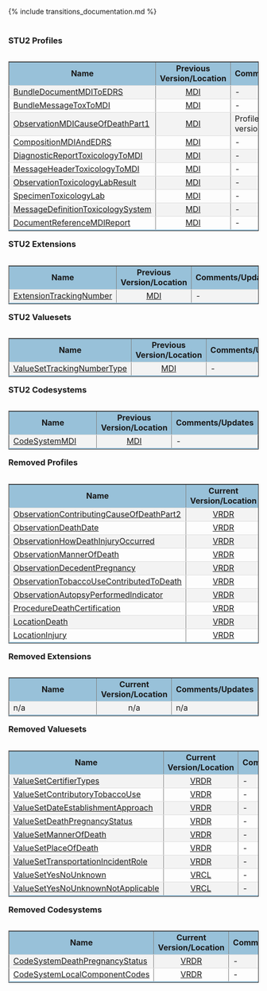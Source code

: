 <style>
    table.style1 { 
        border-collapse: collapse; 
        width: 100%; 
        table-layout: fixed;
    }  
    table.style1 tbody tr {
        border-bottom: 1px solid #dddddd;
    } 
    table.style1 tbody tr:nth-of-type(even) { 
        background-color: #f3f3f3; 
    } 
    table.style1 tbody tr:last-of-type {
        border-bottom: 2px solid #98c1d9;
    }
    table.style1 td:first-of-type {
        text-align: left;
    }
    table.style1 td:nth-of-type(2) {
        text-align: center;
    }
    table.style1 td:nth-of-type(3) {
        text-align: left;
    }
</style>
{% include transitions_documentation.md %}
<br/><br/>

### STU2 Profiles

<table align='left' border='1' class='style1' cellpadding='1' cellspacing='1'>
<tbody>
<tr>
<td style='background-color:#98c1d9; text-align: center; width: 37%;'><b>Name</b></td>
<td style='background-color:#98c1d9; text-align: center; width: 20%;'><b>Previous Version/Location</b></td>
<td style='background-color:#98c1d9; text-align: center;'><b>Comments/Updates</b></td>
</tr>
<tr><td> <a href='StructureDefinition-Bundle-document-mdi-and-edrs.html'>BundleDocumentMDIToEDRS</a> </td><td><a href='https://hl7.org/fhir/us/mdi/STU1.1/StructureDefinition-Bundle-document-mdi-and-edrs.html'>MDI</a> </td><td>-</td></tr>
<tr><td> <a href='StructureDefinition-Bundle-message-tox-to-mdi.html'>BundleMessageToxToMDI</a> </td><td><a href='https://hl7.org/fhir/us/mdi/STU1.1/StructureDefinition-Bundle-message-tox-to-mdi.html'>MDI</a> </td><td>-</td></tr>
<tr><td> <a href='StructureDefinition-Observation-mdi-cause-of-death-part1.html'>ObservationMDICauseOfDeathPart1</a> </td><td><a href='https://hl7.org/fhir/us/mdi/STU1.1/StructureDefinition-Observation-cause-of-death-part1.html'>MDI</a> </td><td>Profile of <a href='https://build.fhir.org/ig/HL7/vrdr/StructureDefinition-vrdr-cause-of-death-part1.html'>VRDR</a> version</td></tr>
<tr><td> <a href='StructureDefinition-Composition-mdi-and-edrs.html'>CompositionMDIAndEDRS</a> </td><td><a href='https://hl7.org/fhir/us/mdi/STU1.1/StructureDefinition-Composition-mdi-and-edrs.html'>MDI</a> </td><td>-</td></tr>
<tr><td> <a href='StructureDefinition-DiagnosticReport-toxicology-to-mdi.html'>DiagnosticReportToxicologyToMDI</a> </td><td><a href='https://hl7.org/fhir/us/mdi/STU1.1/StructureDefinition-DiagnosticReport-toxicology-to-mdi.html'>MDI</a> </td><td>-</td></tr>
<tr><td> <a href='StructureDefinition-MessageHeader-toxicology-to-mdi.html'>MessageHeaderToxicologyToMDI</a> </td><td><a href='https://hl7.org/fhir/us/mdi/STU1.1/StructureDefinition-MessageHeader-toxicology-to-mdi.html'>MDI</a> </td><td>-</td></tr>
<tr><td> <a href='StructureDefinition-Observation-toxicology-lab-result.html'>ObservationToxicologyLabResult</a> </td><td><a href='https://hl7.org/fhir/us/mdi/STU1.1/StructureDefinition-Observation-toxicology-lab-result.html'>MDI</a> </td><td>-</td></tr>
<tr><td> <a href='StructureDefinition-Specimen-toxicology-lab.html'>SpecimenToxicologyLab</a> </td><td><a href='https://hl7.org/fhir/us/mdi/STU1.1/StructureDefinition-Specimen-toxicology-lab.html'>MDI</a> </td><td>-</td></tr>
<tr><td> <a href='MessageDefinition-MessageDefinition-toxicology-system.html'>MessageDefinitionToxicologySystem</a> </td><td><a href='https://hl7.org/fhir/us/mdi/STU1.1/MessageDefinition-MessageDefinition-toxicology-system.html'>MDI</a> </td><td>-</td></tr>
<tr><td> <a href='StructureDefinition-DocumentReference-mdi-report.html'>DocumentReferenceMDIReport</a> </td><td><a href='https://hl7.org/fhir/us/mdi/STU1.1/StructureDefinition-DocumentReference-mdi-report.html'>MDI</a> </td><td>-</td></tr>
</tbody>
</table>


### STU2 Extensions

<table align='left' border='1' class='style1' cellpadding='1' cellspacing='1'>
<tbody>
<tr>
<td style='background-color:#98c1d9; text-align: center; width: 37%;'><b>Name</b></td>
<td style='background-color:#98c1d9; text-align: center; width: 20%;'><b>Previous Version/Location</b></td>
<td style='background-color:#98c1d9; text-align: center;'><b>Comments/Updates</b></td>
</tr>
<tr><td> <a href='StructureDefinition-Extension-tracking-number.html'>ExtensionTrackingNumber</a> </td><td><a href='https://hl7.org/fhir/us/mdi/STU1.1/StructureDefinition-Extension-tracking-number.html'>MDI</a> </td><td>-</td></tr>
</tbody>
</table>


### STU2 Valuesets

<table align='left' border='1' class='style1' cellpadding='1' cellspacing='1'>
<tbody>
<tr>
<td style='background-color:#98c1d9; text-align: center; width: 37%;'><b>Name</b></td>
<td style='background-color:#98c1d9; text-align: center; width: 20%;'><b>Previous Version/Location</b></td>
<td style='background-color:#98c1d9; text-align: center;'><b>Comments/Updates</b></td>
</tr>
<tr><td> <a href='ValueSet-ValueSet-tracking-number-type.html'>ValueSetTrackingNumberType</a> </td><td><a href='https://hl7.org/fhir/us/mdi/STU1.1/ValueSet-ValueSet-tracking-number-type.html'>MDI</a> </td><td>-</td></tr>
</tbody>
</table>


### STU2 Codesystems

<table align='left' border='1' class='style1' cellpadding='1' cellspacing='1'>
<tbody>
<tr>
<td style='background-color:#98c1d9; text-align: center; width: 37%;'><b>Name</b></td>
<td style='background-color:#98c1d9; text-align: center; width: 20%;'><b>Previous Version/Location</b></td>
<td style='background-color:#98c1d9; text-align: center;'><b>Comments/Updates</b></td>
</tr>
<tr><td> <a href='CodeSystem-CodeSystem-vr-codes.html'>CodeSystemMDI</a> </td><td><a href='https://hl7.org/fhir/us/mdi/STU1.1/CodeSystem-CodeSystem-mdi-codes.html'>MDI</a> </td><td>-</td></tr>
</tbody>
</table>


### Removed Profiles

<table align='left' border='1' class='style1' cellpadding='1' cellspacing='1'>
<tbody>
<tr>
<td style='background-color:#98c1d9; text-align: center; width: 37%;'><b>Name</b></td>
<td style='background-color:#98c1d9; text-align: center; width: 20%;'><b>Current Version/Location</b></td>
<td style='background-color:#98c1d9; text-align: center;'><b>Comments/Updates</b></td>
</tr>

<tr><td> <a href='https://hl7.org/fhir/us/mdi/STU1.1/StructureDefinition-Observation-contributing-cause-of-death-part2.html'>ObservationContributingCauseOfDeathPart2</a> </td><td><a href='https://build.fhir.org/ig/HL7/vrdr/StructureDefinition-vrdr-cause-of-death-part2.html'>VRDR</a> </td><td>-</td></tr>
<tr><td> <a href='https://hl7.org/fhir/us/mdi/STU1.1/StructureDefinition-Observation-death-date.html'>ObservationDeathDate</a> </td><td><a href='https://build.fhir.org/ig/HL7/vrdr/StructureDefinition-vrdr-death-date.html'>VRDR</a> </td><td>-</td></tr>
<tr><td> <a href='https://hl7.org/fhir/us/mdi/STU1.1/StructureDefinition-Observation-how-death-injury-occurred.html'>ObservationHowDeathInjuryOccurred</a> </td><td><a href='https://build.fhir.org/ig/HL7/vrdr/StructureDefinition-vrdr-injury-incident.html'>VRDR</a> </td><td>-</td></tr>
<tr><td> <a href='https://hl7.org/fhir/us/mdi/STU1.1/StructureDefinition-Observation-manner-of-death.html'>ObservationMannerOfDeath</a> </td><td><a href='https://build.fhir.org/ig/HL7/vrdr/StructureDefinition-vrdr-manner-of-death.html'>VRDR</a> </td><td>-</td></tr>
<tr><td> <a href='https://hl7.org/fhir/us/mdi/STU1.1/StructureDefinition-Observation-decedent-pregnancy.html'>ObservationDecedentPregnancy</a> </td><td><a href='https://build.fhir.org/ig/HL7/vrdr/StructureDefinition-vrdr-decedent-pregnancy-status.html'>VRDR</a> </td><td>-</td></tr>
<tr><td> <a href='https://hl7.org/fhir/us/mdi/STU1.1/StructureDefinition-Observation-tobacco-use-contributed-to-death.html'>ObservationTobaccoUseContributedToDeath</a> </td><td><a href='https://build.fhir.org/ig/HL7/vrdr/ValueSet-vrdr-contributory-tobacco-use-vs.html'>VRDR</a> </td><td>-</td></tr>
<tr><td> <a href='https://hl7.org/fhir/us/mdi/STU1.1/StructureDefinition-Observation-autopsy-performed-indicator.html'>ObservationAutopsyPerformedIndicator</a> </td><td><a href='https://build.fhir.org/ig/HL7/vrdr/StructureDefinition-vrdr-autopsy-performed-indicator.html'>VRDR</a> </td><td>-</td></tr>
<tr><td> <a href='https://hl7.org/fhir/us/mdi/STU1.1/StructureDefinition-Procedure-death-certification.html'>ProcedureDeathCertification</a> </td><td><a href='https://build.fhir.org/ig/HL7/vrdr/StructureDefinition-vrdr-death-certification.html'>VRDR</a> </td><td>-</td></tr>
<tr><td> <a href='https://hl7.org/fhir/us/mdi/STU1.1/StructureDefinition-Location-death.html'>LocationDeath</a> </td><td><a href='https://build.fhir.org/ig/HL7/vrdr/StructureDefinition-vrdr-death-location.html'>VRDR</a> </td><td>-</td></tr>
<tr><td> <a href='https://hl7.org/fhir/us/mdi/STU1.1/StructureDefinition-Location-injury.html'>LocationInjury</a> </td><td><a href='https://build.fhir.org/ig/HL7/vrdr/StructureDefinition-vrdr-manner-of-death.html'>VRDR</a> </td><td>-</td></tr>
</tbody>
</table>


### Removed Extensions

<table align='left' border='1' class='style1' cellpadding='1' cellspacing='1'>
<tbody>
<tr>
<td style='background-color:#98c1d9; text-align: center; width: 37%;'><b>Name</b></td>
<td style='background-color:#98c1d9; text-align: center; width: 20%;'><b>Current Version/Location</b></td>
<td style='background-color:#98c1d9; text-align: center;'><b>Comments/Updates</b></td>
</tr>
<tr><td> n/a</td><td>n/a</td><td> n/a </td></tr>
</tbody>
</table>


### Removed Valuesets

<table align='left' border='1' class='style1' cellpadding='1' cellspacing='1'>
<tbody>
<tr>
<td style='background-color:#98c1d9; text-align: center; width: 37%;'><b>Name</b></td>
<td style='background-color:#98c1d9; text-align: center; width: 20%;'><b>Current Version/Location</b></td>
<td style='background-color:#98c1d9; text-align: center;'><b>Comments/Updates</b></td>
</tr>
<tr><td> <a href='https://hl7.org/fhir/us/mdi/ValueSet/ValueSet-certifier-types'>ValueSetCertifierTypes</a> </td><td><a href='https://build.fhir.org/ig/HL7/vrdr/ValueSet-vrdr-certifier-types-vs.html'>VRDR</a> </td><td>-</td></tr>
<tr><td> <a href='https://hl7.org/fhir/us/mdi/ValueSet/ValueSet-contributory-tobacco-use'>ValueSetContributoryTobaccoUse</a> </td><td><a href='https://build.fhir.org/ig/HL7/vrdr/ValueSet-vrdr-contributory-tobacco-use-vs.html'>VRDR</a> </td><td>-</td></tr>
<tr><td> <a href='https://hl7.org/fhir/us/mdi/ValueSet/ValueSet-date-establishment-approach'>ValueSetDateEstablishmentApproach</a> </td><td><a href='https://build.fhir.org/ig/HL7/vrdr/ValueSet-vrdr-date-of-death-determination-methods-vs.html'>VRDR</a> </td><td>-</td></tr>
<tr><td> <a href='https://hl7.org/fhir/us/mdi/ValueSet/ValueSet-death-pregnancy-status.html'>ValueSetDeathPregnancyStatus</a> </td><td><a href='https://build.fhir.org/ig/HL7/vrdr/ValueSet-ValueSet-death-pregnancy-status.html'>VRDR</a> </td><td>-</td></tr>
<tr><td> <a href='https://hl7.org/fhir/us/mdi/ValueSet/ValueSet-manner-of-death.html'>ValueSetMannerOfDeath</a> </td><td><a href='https://build.fhir.org/ig/HL7/vrdr/ValueSet-vrdr-manner-of-death-vs.html'>VRDR</a> </td><td>-</td></tr>
<tr><td> <a href='https://hl7.org/fhir/us/mdi/STU1.1/ValueSet-ValueSet-place-of-death.html'>ValueSetPlaceOfDeath</a> </td><td><a href='https://build.fhir.org/ig/HL7/vrdr/ValueSet-vrdr-place-of-death-vs.html'>VRDR</a> </td><td>-</td></tr>
<tr><td> <a href='https://hl7.org/fhir/us/mdi/STU1.1/ValueSet-ValueSet-transportation-incident-role.html'>ValueSetTransportationIncidentRole</a> </td><td><a href='https://build.fhir.org/ig/HL7/vrdr/ValueSet-vrdr-transportation-incident-role-vs.html'>VRDR</a> </td><td>-</td></tr>
<tr><td> <a href='https://hl7.org/fhir/us/mdi/ValueSet/ValueSet-yes-no-unknown.html'>ValueSetYesNoUnknown</a> </td><td><a href='https://build.fhir.org/ig/HL7/vr-common-library/ValueSet-ValueSet-yes-no-unknown-vr.html'>VRCL</a> </td><td>-</td></tr>
<tr><td> <a href='https://hl7.org/fhir/us/mdi/ValueSet/ValueSet-yes-no-unknown-not-applicable.html'>ValueSetYesNoUnknownNotApplicable</a> </td><td><a href='https://build.fhir.org/ig/HL7/vr-common-library/ValueSet-ValueSet-yes-no-not-applicable-vr.html'>VRCL</a> </td><td>-</td></tr>
</tbody>
</table>


### Removed Codesystems

<table align='left' border='1' class='style1' cellpadding='1' cellspacing='1'>
<tbody>
<tr>
<td style='background-color:#98c1d9; text-align: center; width: 37%;'><b>Name</b></td>
<td style='background-color:#98c1d9; text-align: center; width: 20%;'><b>Current Version/Location</b></td>
<td style='background-color:#98c1d9; text-align: center;'><b>Comments/Updates</b></td>
</tr>
<tr><td> <a href='https://hl7.org/fhir/us/mdi/CodeSystem/CodeSystem-death-pregnancy-status.html'>CodeSystemDeathPregnancyStatus</a> </td><td><a href='https://build.fhir.org/ig/HL7/vrdr/CodeSystem-CodeSystem-death-pregnancy-status.html'>VRDR</a> </td><td>-</td></tr>
<tr><td> <a href='https://hl7.org/fhir/us/mdi/CodeSystem/CodeSystem-local-component-codes.html'>CodeSystemLocalComponentCodes</a> </td><td><a href='https://build.fhir.org/ig/HL7/vrdr/CodeSystem-vrdr-component-cs.html'>VRDR</a> </td><td>-</td></tr>
</tbody>
</table>


